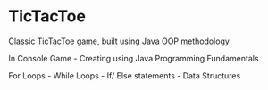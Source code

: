 # TicTacToe
Classic TicTacToe game, built using Java OOP methodology

In Console Game - Creating using Java Programming Fundamentals

For Loops - While Loops - If/ Else statements - Data Structures
